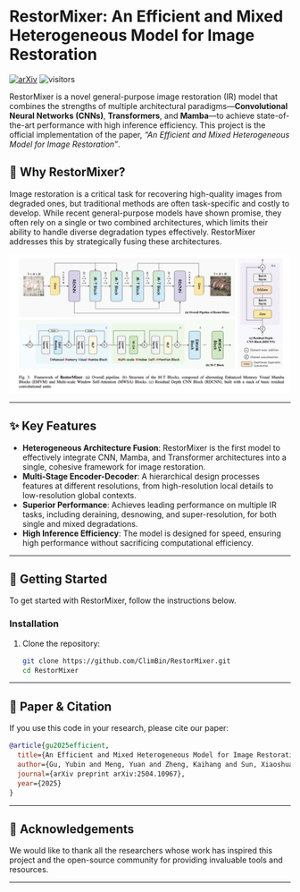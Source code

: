 
# RestorMixer: An Efficient and Mixed Heterogeneous Model for Image Restoration 
[![arXiv](https://img.shields.io/badge/arXiv-2504.10967-<COLOR>.svg)](https://arxiv.org/abs/2504.10967)
![visitors](https://visitor-badge.laobi.icu/badge?page_id=ClimBin/RestorMixer)

RestorMixer is a novel general-purpose image restoration (IR) model that combines the strengths of multiple architectural paradigms—**Convolutional Neural Networks (CNNs)**, **Transformers**, and **Mamba**—to achieve state-of-the-art performance with high inference efficiency. This project is the official implementation of the paper, *“An Efficient and Mixed Heterogeneous Model for Image Restoration”*.

## 🌟 Why RestorMixer?

Image restoration is a critical task for recovering high-quality images from degraded ones, but traditional methods are often task-specific and costly to develop. While recent general-purpose models have shown promise, they often rely on a single or two combined architectures, which limits their ability to handle diverse degradation types effectively. RestorMixer addresses this by strategically fusing these architectures.

![RestorMixer](https://github.com/ClimBin/RestorMixer/blob/main/assets/pipeline.png "Pipeline")

-----

## ✨ Key Features

  - **Heterogeneous Architecture Fusion**: RestorMixer is the first model to effectively integrate CNN, Mamba, and Transformer architectures into a single, cohesive framework for image restoration.
  - **Multi-Stage Encoder-Decoder**: A hierarchical design processes features at different resolutions, from high-resolution local details to low-resolution global contexts.
  - **Superior Performance**: Achieves leading performance on multiple IR tasks, including deraining, desnowing, and super-resolution, for both single and mixed degradations.
  - **High Inference Efficiency**: The model is designed for speed, ensuring high performance without sacrificing computational efficiency.

-----

## 🚀 Getting Started

To get started with RestorMixer, follow the instructions below.

### Installation

1.  Clone the repository:
    ```bash
    git clone https://github.com/ClimBin/RestorMixer.git
    cd RestorMixer
    ```

-----

## 📄 Paper & Citation

If you use this code in your research, please cite our paper:

```bibtex
@article{gu2025efficient,
  title={An Efficient and Mixed Heterogeneous Model for Image Restoration},
  author={Gu, Yubin and Meng, Yuan and Zheng, Kaihang and Sun, Xiaoshuai and Ji, Jiayi and Ruan, Weijian and Cao, Liujuan and Ji, Rongrong},
  journal={arXiv preprint arXiv:2504.10967},
  year={2025}
}
```

-----

## 🙏 Acknowledgements

We would like to thank all the researchers whose work has inspired this project and the open-source community for providing invaluable tools and resources. 

-----
